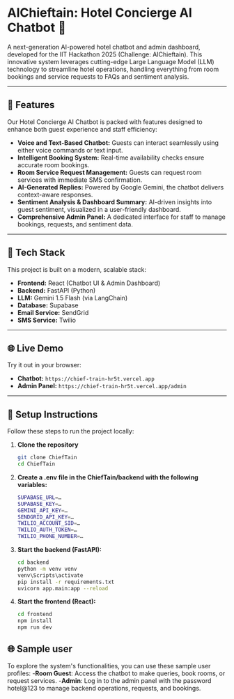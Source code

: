 # AIChieftain: Hotel Concierge AI Chatbot 🏨

A next-generation AI-powered hotel chatbot and admin dashboard, developed for the IIT Hackathon 2025 (Challenge: AIChieftain). This innovative system leverages cutting-edge Large Language Model (LLM) technology to streamline hotel operations, handling everything from room bookings and service requests to FAQs and sentiment analysis.

---

## 🚀 Features

Our Hotel Concierge AI Chatbot is packed with features designed to enhance both guest experience and staff efficiency:

- **Voice and Text-Based Chatbot:** Guests can interact seamlessly using either voice commands or text input.  
- **Intelligent Booking System:** Real-time availability checks ensure accurate room bookings.  
- **Room Service Request Management:** Guests can request room services with immediate SMS confirmation.  
- **AI-Generated Replies:** Powered by Google Gemini, the chatbot delivers context-aware responses.  
- **Sentiment Analysis & Dashboard Summary:** AI-driven insights into guest sentiment, visualized in a user-friendly dashboard.  
- **Comprehensive Admin Panel:** A dedicated interface for staff to manage bookings, requests, and sentiment data.

---

## 📄 Tech Stack

This project is built on a modern, scalable stack:

- **Frontend:** React (Chatbot UI & Admin Dashboard)  
- **Backend:** FastAPI (Python)  
- **LLM:** Gemini 1.5 Flash (via LangChain)  
- **Database:** Supabase  
- **Email Service:** SendGrid  
- **SMS Service:** Twilio  

---

## 🌐 Live Demo

Try it out in your browser:

- **Chatbot:** `https://chief-train-hr5t.vercel.app`  
- **Admin Panel:** `https://chief-train-hr5t.vercel.app/admin`  

---

## 🔧 Setup Instructions

Follow these steps to run the project locally:

1. **Clone the repository**  
   ```bash
   git clone ChiefTain
   cd ChiefTain

2. **Create a .env file in the  ChiefTain/backend with the following variables:**  
   ```bash
   SUPABASE_URL=…
   SUPABASE_KEY=…
   GEMINI_API_KEY=…
   SENDGRID_API_KEY=…
   TWILIO_ACCOUNT_SID=…
   TWILIO_AUTH_TOKEN=…
   TWILIO_PHONE_NUMBER=…


3. **Start the backend (FastAPI):**  
   ```bash
   cd backend
   python -m venv venv
   venv\Scripts\activate
   pip install -r requirements.txt
   uvicorn app.main:app --reload


4. **Start the frontend (React):**  
   ```bash
   cd frontend
   npm install
   npm run dev


## 🌐 Sample user
   To explore the system's functionalities, you can use these sample user profiles:
    -**Room Guest**: Access the chatbot to make queries, book rooms, or request services.
    -**Admin**: Log in to the admin panel with the password hotel@123 to manage backend operations, requests, and bookings.

 
